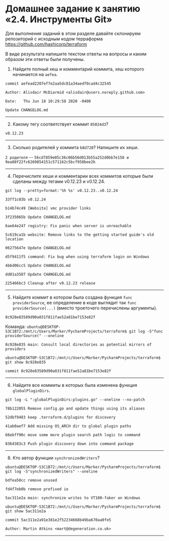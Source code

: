 # Домашнее задание к занятию «2.4. Инструменты Git»

Для выполнения заданий в этом разделе давайте склонируем репозиторий с исходным кодом 
терраформа https://github.com/hashicorp/terraform 

В виде результата напишите текстом ответы на вопросы и каким образом эти ответы были получены. 

1. Найдите полный хеш и комментарий коммита, хеш которого начинается на `aefea`.

`commit aefead2207ef7e2aa5dc81a34aedf0cad4c32545`

`Author: Alisdair McDiarmid <alisdair@users.noreply.github.com>`

`Date:   Thu Jun 18 10:29:58 2020 -0400`

`Update CHANGELOG.md`

---

2. Какому тегу соответствует коммит `85024d3`?

`v0.12.23`

---

3. Сколько родителей у коммита `b8d720`? Напишите их хеши.

`2 родителя` -- `56cd7859e05c36c06b56d013b55a252d0bb7e158 и 9ea88f22fc6269854151c571162c5bcf958bee2b`

---

4. Перечислите хеши и комментарии всех коммитов которые были сделаны между тегами  v0.12.23 и v0.12.24.

`git log --pretty=format:'%h %s' v0.12.23..v0.12.24`

`33ff1c03b v0.12.24`

`b14b74c49 [Website] vmc provider links`

`3f235065b Update CHANGELOG.md`

`6ae64e247 registry: Fix panic when server is unreachable`

`5c619ca1b website: Remove links to the getting started guide's old location`

`06275647e Update CHANGELOG.md`

`d5f9411f5 command: Fix bug when using terraform login on Windows`

`4b6d06cc5 Update CHANGELOG.md`

`dd01a3507 Update CHANGELOG.md`

`225466bc3 Cleanup after v0.12.23 release`

---

5. Найдите коммит в котором была создана функция `func providerSource`, ее определение в коде выглядит 
так `func providerSource(...)` (вместо троеточего перечислены аргументы).

`8c928e83589d90a031f811fae52a81be7153e82f`

Команда:
`ubuntu@DESKTOP-S3C1B72:/mnt/c/Users/Marker/PycharmProjects/terraform$ git log -S"func providerSource(" --oneline`

`8c928e835 main: Consult local directories as potential mirrors of providers`

`ubuntu@DESKTOP-S3C1B72:/mnt/c/Users/Marker/PycharmProjects/terraform$ git show 8c928e835`

`commit 8c928e83589d90a031f811fae52a81be7153e82f`

---

6. Найдите все коммиты в которых была изменена функция `globalPluginDirs`.

`git log -L ":globalPluginDirs:plugins.go" --oneline --no-patch`

`78b122055 Remove config.go and update things using its aliases`

`52dbf9483 keep .terraform.d/plugins for discovery`

`41ab0aef7 Add missing OS_ARCH dir to global plugin paths`

`66ebff90c move some more plugin search path logic to command`

`8364383c3 Push plugin discovery down into command package`

---

8. Кто автор функции `synchronizedWriters`? 

`ubuntu@DESKTOP-S3C1B72:/mnt/c/Users/Marker/PycharmProjects/terraform$ git log -S"synchronizedWriters" --oneline`

`bdfea50cc remove unused`

`fd4f7eb0b remove prefixed io`

`5ac311e2a main: synchronize writes to VT100-faker on Windows`

`ubuntu@DESKTOP-S3C1B72:/mnt/c/Users/Marker/PycharmProjects/terraform$ git show 5ac311e2a`

`commit 5ac311e2a91e381e2f52234668b49ba670aa0fe5`

`Author: Martin Atkins <mart@degeneration.co.uk>`

---
